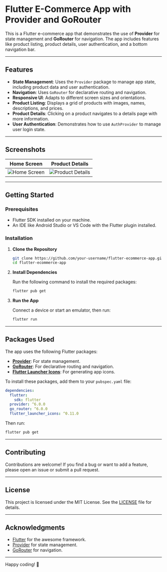 # Flutter E-Commerce App with Provider and GoRouter

This is a Flutter e-commerce app that demonstrates the use of **Provider** for state management and **GoRouter** for navigation. The app includes features like product listing, product details, user authentication, and a bottom navigation bar.

---

## Features

- **State Management**: Uses the `Provider` package to manage app state, including product data and user authentication.
- **Navigation**: Uses `GoRouter` for declarative routing and navigation.
- **Responsive UI**: Adapts to different screen sizes and orientations.
- **Product Listing**: Displays a grid of products with images, names, descriptions, and prices.
- **Product Details**: Clicking on a product navigates to a details page with more information.
- **User Authentication**: Demonstrates how to use `AuthProvider` to manage user login state.

---

## Screenshots

| Home Screen | Product Details |
|-------------|-----------------|
| ![Home Screen](screenshots/home.png) | ![Product Details](screenshots/product_details.png) |

---

## Getting Started

### Prerequisites

- Flutter SDK installed on your machine.
- An IDE like Android Studio or VS Code with the Flutter plugin installed.

### Installation

1. **Clone the Repository**

   ```bash
   git clone https://github.com/your-username/flutter-ecommerce-app.git
   cd flutter-ecommerce-app
   ```

2. **Install Dependencies**

   Run the following command to install the required packages:

   ```bash
   flutter pub get
   ```

3. **Run the App**

   Connect a device or start an emulator, then run:

   ```bash
   flutter run
   ```

---

## Packages Used

The app uses the following Flutter packages:

- **[Provider](https://pub.dev/packages/provider)**: For state management.
- **[GoRouter](https://pub.dev/packages/go_router)**: For declarative routing and navigation.
- **[Flutter Launcher Icons](https://pub.dev/packages/flutter_launcher_icons)**: For generating app icons.

To install these packages, add them to your `pubspec.yaml` file:

```yaml
dependencies:
  flutter:
    sdk: flutter
  provider: ^6.0.0
  go_router: ^6.0.0
  flutter_launcher_icons: ^0.11.0
```

Then run:

```bash
flutter pub get
```

---




## Contributing

Contributions are welcome! If you find a bug or want to add a feature, please open an issue or submit a pull request.

---

## License

This project is licensed under the MIT License. See the [LICENSE](LICENSE) file for details.

---

## Acknowledgments

- [Flutter](https://flutter.dev) for the awesome framework.
- [Provider](https://pub.dev/packages/provider) for state management.
- [GoRouter](https://pub.dev/packages/go_router) for navigation.

---

Happy coding! 🚀
